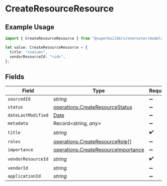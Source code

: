 # CreateResourceResource

## Example Usage

```typescript
import { CreateResourceResource } from "@superbuilders/oneroster/models/operations";

let value: CreateResourceResource = {
  title: "<value>",
  vendorResourceId: "<id>",
};
```

## Fields

| Field                                                                                         | Type                                                                                          | Required                                                                                      | Description                                                                                   |
| --------------------------------------------------------------------------------------------- | --------------------------------------------------------------------------------------------- | --------------------------------------------------------------------------------------------- | --------------------------------------------------------------------------------------------- |
| `sourcedId`                                                                                   | *string*                                                                                      | :heavy_minus_sign:                                                                            | N/A                                                                                           |
| `status`                                                                                      | [operations.CreateResourceStatus](../../models/operations/createresourcestatus.md)            | :heavy_minus_sign:                                                                            | N/A                                                                                           |
| `dateLastModified`                                                                            | [Date](https://developer.mozilla.org/en-US/docs/Web/JavaScript/Reference/Global_Objects/Date) | :heavy_minus_sign:                                                                            | N/A                                                                                           |
| `metadata`                                                                                    | Record<string, *any*>                                                                         | :heavy_minus_sign:                                                                            | N/A                                                                                           |
| `title`                                                                                       | *string*                                                                                      | :heavy_check_mark:                                                                            | N/A                                                                                           |
| `roles`                                                                                       | [operations.CreateResourceRole](../../models/operations/createresourcerole.md)[]              | :heavy_minus_sign:                                                                            | N/A                                                                                           |
| `importance`                                                                                  | [operations.CreateResourceImportance](../../models/operations/createresourceimportance.md)    | :heavy_minus_sign:                                                                            | N/A                                                                                           |
| `vendorResourceId`                                                                            | *string*                                                                                      | :heavy_check_mark:                                                                            | N/A                                                                                           |
| `vendorId`                                                                                    | *string*                                                                                      | :heavy_minus_sign:                                                                            | N/A                                                                                           |
| `applicationId`                                                                               | *string*                                                                                      | :heavy_minus_sign:                                                                            | N/A                                                                                           |